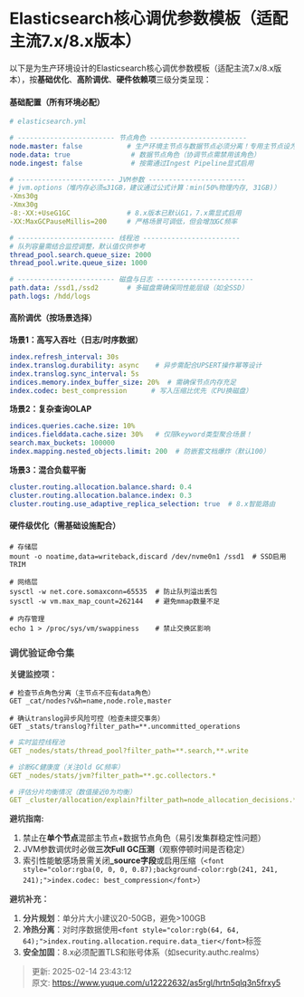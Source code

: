 # Elasticsearch核心调优参数模板（适配主流7.x/8.x版本）

<font style="color:rgba(0, 0, 0, 0.87);">以下是为生产环境设计的Elasticsearch核心调优参数模板（适配主流7.x/8.x版本），按</font>**<font style="color:rgba(0, 0, 0, 0.87);">基础优化</font>**<font style="color:rgba(0, 0, 0, 0.87);">、</font>**<font style="color:rgba(0, 0, 0, 0.87);">高阶调优</font>**<font style="color:rgba(0, 0, 0, 0.87);">、</font>**<font style="color:rgba(0, 0, 0, 0.87);">硬件依赖项</font>**<font style="color:rgba(0, 0, 0, 0.87);">三级分类呈现：</font>

#### <font style="color:rgba(0, 0, 0, 0.87);">基础配置（所有环境必配）</font>
```yaml
# elasticsearch.yml

# ------------------------ 节点角色 ------------------------ 
node.master: false           # 生产环境主节点与数据节点必须分离！专用主节点设为true且node.data=false
node.data: true               # 数据节点角色（协调节点需禁用该角色）
node.ingest: false            # 按需通过Ingest Pipeline显式启用

# ------------------------ JVM参数 ------------------------ 
# jvm.options（堆内存必须≤31GB，建议通过公式计算：min(50%物理内存, 31GB)）
-Xms30g
-Xmx30g
-8:-XX:+UseG1GC              # 8.x版本已默认G1，7.x需显式启用
-XX:MaxGCPauseMillis=200     # 严格场景可调低，但会增加GC频率

# ------------------------ 线程池 ------------------------ 
# 队列容量需结合监控调整，默认值仅供参考
thread_pool.search.queue_size: 2000     
thread_pool.write.queue_size: 1000      

# ------------------------ 磁盘与日志 ------------------------ 
path.data: /ssd1,/ssd2       # 多磁盘需确保同性能层级（如全SSD）
path.logs: /hdd/logs         
```

#### **<font style="color:rgba(0, 0, 0, 0.87);">高阶调优（按场景选择）</font>**
**<font style="color:rgba(0, 0, 0, 0.87);">场景1：高写入吞吐（日志/时序数据）</font>**

```yaml
index.refresh_interval: 30s        
index.translog.durability: async    # 异步需配合UPSERT操作幂等设计
index.translog.sync_interval: 5s   
indices.memory.index_buffer_size: 20%  # 需确保节点内存充足
index.codec: best_compression      # 写入压缩比优先（CPU换磁盘）
```

**<font style="color:rgba(0, 0, 0, 0.87);">场景2：复杂查询OLAP</font>**

```yaml
indices.queries.cache.size: 10%    
indices.fielddata.cache.size: 30%   # 仅限keyword类型聚合场景！
search.max_buckets: 100000          
index.mapping.nested_objects.limit: 200  # 防嵌套文档爆炸（默认100）
```

**<font style="color:rgba(0, 0, 0, 0.87);">场景3：混合负载平衡</font>**

```yaml
cluster.routing.allocation.balance.shard: 0.4  
cluster.routing.allocation.balance.index: 0.3  
cluster.routing.use_adaptive_replica_selection: true  # 8.x智能路由
```



#### **<font style="color:rgba(0, 0, 0, 0.87);">硬件级优化（需基础设施配合）</font>**
```plain
# 存储层
mount -o noatime,data=writeback,discard /dev/nvme0n1 /ssd1  # SSD启用TRIM

# 网络层
sysctl -w net.core.somaxconn=65535  # 防止队列溢出丢包
sysctl -w vm.max_map_count=262144   # 避免mmap数量不足

# 内存管理
echo 1 > /proc/sys/vm/swappiness    # 禁止交换区影响
```

<font style="color:rgba(0, 0, 0, 0.87);background-color:rgb(241, 241, 241);"></font>

### <font style="color:rgb(64, 64, 64);">调优验证命令集 </font>
**<font style="color:rgb(64, 64, 64);">关键监控项：</font>**

```plain
# 检查节点角色分离（主节点不应有data角色）
GET _cat/nodes?v&h=name,node.role,master

# 确认translog异步风险可控（检查未提交事务）
GET _stats/translog?filter_path=**.uncommitted_operations
```



```yaml
# 实时监控线程池
GET _nodes/stats/thread_pool?filter_path=**.search,**.write

# 诊断GC健康度（关注Old GC频率）
GET _nodes/stats/jvm?filter_path=**.gc.collectors.*

# 评估分片均衡情况（数值接近0为均衡）
GET _cluster/allocation/explain?filter_path=node_allocation_decisions.*.weight_ranking

```



**<font style="color:rgb(64, 64, 64);">避坑指南:</font>**

1. <font style="color:rgba(0, 0, 0, 0.87);">禁止在</font>**<font style="color:rgba(0, 0, 0, 0.87);">单个节点</font>**<font style="color:rgba(0, 0, 0, 0.87);">混部主节点+数据节点角色（易引发集群稳定性问题）</font>
2. <font style="color:rgba(0, 0, 0, 0.87);">JVM参数调优时必做</font>**<font style="color:rgba(0, 0, 0, 0.87);">三次Full GC压测</font>**<font style="color:rgba(0, 0, 0, 0.87);">（观察停顿时间是否稳定）</font>
3. <font style="color:rgba(0, 0, 0, 0.87);">索引性能敏感场景需关闭</font>**<font style="color:rgba(0, 0, 0, 0.87);">_source字段</font>**<font style="color:rgba(0, 0, 0, 0.87);">或启用压缩（</font>`<font style="color:rgba(0, 0, 0, 0.87);background-color:rgb(241, 241, 241);">index.codec: best_compression</font>`<font style="color:rgba(0, 0, 0, 0.87);">）</font>

<font style="color:rgba(0, 0, 0, 0.87);"></font>

**<font style="color:rgb(64, 64, 64);">避坑补充：</font>**

1. **<font style="color:rgb(64, 64, 64);">分片规划</font>**<font style="color:rgb(64, 64, 64);">：单分片大小建议20-50GB，避免>100GB</font>
2. **<font style="color:rgb(64, 64, 64);">冷热分离</font>**<font style="color:rgb(64, 64, 64);">：对时序数据使用</font>`<font style="color:rgb(64, 64, 64);">index.routing.allocation.require.data_tier</font>`<font style="color:rgb(64, 64, 64);">标签</font>
3. **<font style="color:rgb(64, 64, 64);">安全加固</font>**<font style="color:rgb(64, 64, 64);">：8.x必须配置TLS和账号体系（如security.authc.realms）</font>



> 更新: 2025-02-14 23:43:12  
> 原文: <https://www.yuque.com/u12222632/as5rgl/hrtn5qlq3n5frxy5>
